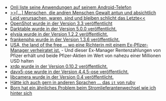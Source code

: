 * [Onli liste seine Anwendungen auf seinem Android-Telefon](https://www.onli-blogging.de/2468/Meine-Appliste-fuer-Android-2024,-F-Droid.html)
* [>>[...] Menschen, die and­ren Men­schen Gewalt antun und absicht­lich Leid ver­ur­sa­chen, waren, sind und blei­ben schlicht das Letzte<<](https://tuxproject.de/blog/2024/12/gewalt-jemand-letzte-menschen/)
* [OpenShot wurde in der Version 3.3 veröffentlicht](https://www.phoronix.com/news/OpenShot-3.3-Released)
* [Darktable wurde in der Version 5.0.0 veröffentlicht.](https://lwn.net/Articles/1003200/)
* [elysia wurde in der Version 1.2.2 veröffentlicht.](https://github.com/elysiajs/elysia/releases/tag/1.2.2)
* [frankenphp wurde in der Version 1.3.6 veröffentlicht.](https://github.com/dunglas/frankenphp/releases/tag/v1.3.6)
* [USA, the land of the free ... wo eine Richterin mit einem Ex-Pfizer-Manager verheiratet ist.](https://blog.fefe.de/?ts=999460f3) - Und dieser Ex-Manager Rentenzahlungen von Pfizer erhält und beide Pfizer-Aktien im Wert von nahezu einer Millionen USD halten
* [xrdp wurde in der Version 0.10.2 veröffentlicht.](https://github.com/neutrinolabs/xrdp/releases/tag/v0.10.2)
* [davx5-ose wurde in der Version 4.4.5-ose veröffentlicht.](https://github.com/bitfireAT/davx5-ose/releases/tag/v4.4.5-ose)
* [libcamera wurde in der Version 0.4 veröffentlicht.](https://www.phoronix.com/news/libcamera-0.4-Released)
* [Hätte ich auch gern in anderen Sprachen ... das `it` von ruby](https://www.phoronix.com/news/Ruby-3.4-Released)
* [Born hat ein ähnliches Problem beim Stromlieferantenwechsel wie ich hinter sich](https://www.borncity.com/blog/2024/12/26/weihnachtsgeschichte-abenteuer-im-stromwechselland-und-mehr/)

